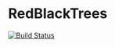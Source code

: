 # RedBlackTrees

[![Build Status](https://travis-ci.org/pygy/RedBlackTrees.jl.png)](https://travis-ci.org/pygy/RedBlackTrees.jl)
